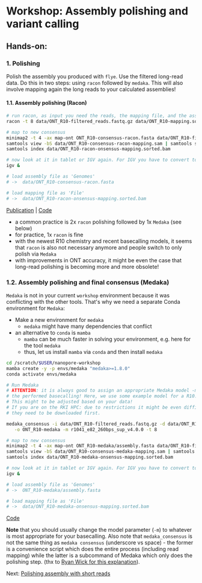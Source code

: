 # Workshop: Assembly polishing and variant calling

## Hands-on:

### 1. Polishing

Polish the assembly you produced with `flye`. Use the filtered long-read data. Do this in two steps: using `racon` followed by `medaka`. This will also involve mapping again the long reads to your calculated assemblies! 

#### 1.1. Assembly polishing (Racon)

```bash
# run racon, as input you need the reads, the mapping file, and the assembly you want to polish
racon -t 8 data/ONT_R10-filtered_reads.fastq.gz data/ONT_R10-mapping.sorted.bam flye_output_R10/assembly.fasta > data/ONT_R10-consensus-racon.fasta

# map to new consensus
minimap2 -t 4 -ax map-ont ONT_R10-consensus-racon.fasta data/ONT_R10-filtered_reads.fastq.gz > data/ONT_R10-consensus-racon-mapping.sam
samtools view -bS data/ONT_R10-consensus-racon-mapping.sam | samtools sort -@ 4 > data/ONT_R10-consensus-racon-mapping.sorted.bam  
samtools index data/ONT_R10-racon-onsensus-mapping.sorted.bam

# now look at it in tablet or IGV again. For IGV you have to convert to BAM again and index the mapping file!
igv &

# load assembly file as 'Genomes'
# ->  data/ONT_R10-consensus-racon.fasta

# load mapping file as 'File'
# ->  data/ONT_R10-racon-onsensus-mapping.sorted.bam
```
[Publication](https://www.ncbi.nlm.nih.gov/pmc/articles/PMC5411768/) | [Code](https://github.com/isovic/racon)

* a common practice is 2x `racon` polishing followed by 1x `Medaka` (see below)
* for practice, 1x `racon` is fine
* with the newest R10 chemistry and recent basecalling models, it seems that `racon` is also not necessary anymore and people switch to only polish via `Medaka`
* with improvements in ONT accuracy, it might be even the case that long-read polishing is becoming more and more obsolete!

### 1.2. Assembly polishing and final consensus (Medaka)

`Medaka` is not in your current `workshop` environment because it was conflicting with the other tools. That's why we need a separate Conda environment for `Medaka`:

* Make a new environment for `medaka` 
    * `medaka` might have many dependencies that conflict 
* an alternative to `conda` is `mamba`
    * `mamba` can be much faster in solving your environment, e.g. here for the tool `medaka`
    * thus, let us install `mamba` via `conda` and then install `medaka`

```bash
cd /scratch/$USER/nanopore-workshop
mamba create -y -p envs/medaka "medaka>=1.8.0"
conda activate envs/medaka
```

```bash
# Run Medaka
# ATTENTION: it is always good to assign an appropriate Medaka model -m based on 
# the performed basecalling! Here, we use some example model for a R10.4.1 run with 260 bp/s speed and SUP basecalling. 
# This might to be adjusted based on your data! 
# If you are on the RKI HPC: due to restrictions it might be even difficult to run other Medaka models because 
# they need to be downloaded first.

medaka_consensus -i data/ONT_R10-filtered_reads.fastq.gz -d data/ONT_R10-consensus-racon.fasta \
   -o ONT_R10-medaka -m r1041_e82_260bps_sup_v4.0.0 -t 8

# map to new consensus
minimap2 -t 4 -ax map-ont ONT_R10-medaka/assembly.fasta data/ONT_R10-filtered_reads.fastq.gz > data/ONT_R10-consensus-medaka-mapping.sam
samtools view -bS data/ONT_R10-consensus-medaka-mapping.sam | samtools sort -@ 4 > data/ONT_R10-consensus-medaka-mapping.sorted.bam  
samtools index data/ONT_R10-medaka-onsensus-mapping.sorted.bam

# now look at it in tablet or IGV again. For IGV you have to convert to BAM again and index the mapping file!
igv &

# load assembly file as 'Genomes'
# ->  ONT_R10-medaka/assembly.fasta

# load mapping file as 'File'
# ->  data/ONT_R10-medaka-onsensus-mapping.sorted.bam
```
[Code](https://github.com/nanoporetech/medaka)

**Note** that you should usually change the model parameter (`-m`) to whatever is most appropriate for your basecalling. Also note that `medaka_consensus` is not the same thing as `medaka consensus` (underscore vs space) - the former is a convenience script which does the entire process (including read mapping) while the latter is a subcommand of Medaka which only does the polishing step. (thx to [Ryan Wick for this explanation](https://github.com/rrwick/Trycycler/wiki/Polishing-after-Trycycler)).

Next: [Polishing assembly with short reads](7_SR_polishing.md)
